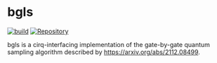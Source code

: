 # bgls

[![build](https://github.com/asciineuron/bgls/workflows/Python%20package/badge.svg)](https://github.com/asciineuron/bgls/actions)
[![Repository](https://img.shields.io/badge/GitHub-5C5C5C.svg?logo=github)](https://github.com/asciineuron/bgls)

bgls is a cirq-interfacing implementation of the gate-by-gate quantum sampling
algorithm described by https://arxiv.org/abs/2112.08499.
